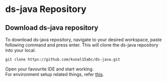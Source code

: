 # ds-java Repository

## Download ds-java repository
To download ds-java repository, navigate to your desired workspace, paste following command and press enter. This will clone the ds-java repository into your local.

```markdown
git clone https://github.com/kunal15abc/ds-java.git
```

Open your favourite IDE and start working.  
For environment setup related things, refer [this](https://www.geeksforgeeks.org/setting-environment-java/).
